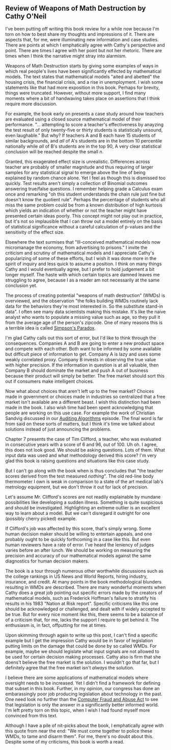 ## Review of Weapons of Math Destruction by Cathy O'Neil

I've been putting off writing this book review for a while now because I'm torn on how to best share my thoughts and impressions of it.  There are aspects that, for me, were illuminating new information and case studies.  There are points at which I emphatically agree with Cathy's perspective and point.  There are times I agree with her point but not her rhetoric.  There are times when I think the narrative might stray into alarmism.

Weapons of Math Destruction starts by giving some examples of ways in which real people's lives have been significantly effected by mathematical models.  The text states that mathematical models "aited and abetted" the housing crisis, the financial crisis, and a rise in unemployment.  I wish some statements like that had more exposition in this book.  Perhaps for brevity, things were truncated.  However, without more support, I find many moments where a bit of handwaving takes place on assertions that I think require more discussion.

For example, the book early on presents a case study around how teachers are evaluated using a closed source mathematical model of their performance.  "... attempting to score a teacher's effectiveness by anayzing the test result of only twenty-five or thirty students is statistically unsound, even laughable."  But why?  If teachers A and B each have 15 students of similar backgrounds, and *all* of A's students are in the bottom 10 percentile nationally while *all* of B's students are in the top 90, A very clear statistical conclusion will be reached despite the small $n$.

Granted, this exagerated effect size is unrealistic.  Differences across teacher are probably of smaller magnitude and thus requiring of larger samples for any statistical signal to emerge above the line of being explained by random chance alone.  Yet I feel as though this is dismissed too quickly.  Test results aren't simply a collection of Binomial outcomes answering true/false questions.  I remember helping grade a Calculus exam once and remarking "oh this student understands the chain rule just fine but doesn't know the quotient rule".  Perhaps the percentage of students who all miss the same problem could be from a known distribution of high kurtosis which yields an indication of whether or not the teacher might have presented certain ideas poorly.  This concept might not play out in practice, but it's not so implausible that I can throw out a model entirely on the basis of statistical significance without a careful calculation of p-values and the sensitivity of the effect size.

Elsewhere the text surmises that "Ill-conceived mathematical models now micromanage the economy, from advertising to prisons."  I invite the criticism and scrutiny of mathematical models and I appreciate Cathy's popularizing of some of these efforts, but I wish it was done more in the spirit of inquiry and less quick to assume a position.  I think on many things Cathy and I would eventually agree, but I prefer to hold judgement a bit longer myself.  The haste with which certain topics are damned leaves me struggling to agree, because I as a reader am not necessarily at the same conclusion yet.

The process of creating potential "weapons of math destruction" (WMDs) is overviewed, and the observation "the folks building WMDs routinely lack data for the behaviors they're most interested in.  So the substitute stand-in data".  I often see many data scientists making this mistake.  It's like the naive analyst who wants to populate a missing value such as age, so they pull it from the average age of the person's zipcode.  One of many reasons this is a terrible idea is called [Simpson's Paradox](https://en.wikipedia.org/wiki/Simpson's_paradox).

I'm glad Cathy calls out this sort of error, but I'd like to think through the consequences.  Companies A and B are going to enter a new product space and compete with each other.  Both want to be informed by some available but difficult piece of information to get.  Company A is lazy and uses some weakly correlated proxy.  Company B invests in observing the true value with higher precision.  If the information in question is at all valuable, then Company B should dominate the market and push A out of business because their product will simply be better.  The free market should sort this out if consumers make intelligent choices.

Now what about choices that aren't left up to the free market?  Choices made in government or choices made in industries so centralized that a free market isn't available are a different beast.  I wish this distinction had been made in the book.  I also wish time had been spent acknowledging that people are working on this use case.  For example the work of Christian Sandvig discussed in our [Auditing Algorithms](https://dataskeptic.com/blog/episodes/2016/auditing-algorithms) episode.  The final word is far from said on these sorts of matters, but I think it's time we talked about solutions instead of just announcing the problems.

Chapter 7 presents the case of Tim Clifford, a teacher, who was evaluated in consecutive years with a score of 6 and 96, out of 100.  Uh oh.  I agree, this does not look good.  We should be asking questions.  Lots of them.  What input data was used and what methodology derived this score?  I'm very glad this book is raising questions and situations like this case study.

But I can't go along with the book when is thus concludes that "the teacher scores derived from the test measured *nothing*".  The old red-line body thermometer I own is weak in comparison to a state of the art medical lab's metrology equipment, but we don't throw it out for lack of precision.

Let's assume Mr. Clifford's scores are not readily explainable by mundane possibilities like developing a sudden illness.  Something is quite suspicious and should be investigated.  Highlighting an extreme outlier is an excellent way to learn about a model.  But we can't disregard it outright for one (possibly cherry picked) example.  

If Clifford's job was affected by this score, that's simply wrong.  Some human decision maker should be willing to entertain appeals, and one probably ought to be quickly forthcoming in a case like this.  But even human reviewers have a rate of error.  I've heard the leniency of judges varies before an after lunch.  We should be working on measuring the precision and accuracy of our mathematical models against the same diagnostics for human decision makers.

The book is a tour through numerous other worthwhile discussions such as the college rankings in US News and World Reports, hiring industry, insurance, and credit.  At many points in the book methodological blunders resulting in WMDs are described.  There are many wonderful moments when Cathy does a great job pointing out specific errors made by the creators of mathematical models, such as Frederick Hoffman's failure to stratify his results in his 1983 "Nation at Risk report".  Specific criticisms like this one should be acknowledged or challenged, and dealt with if widely accepted to be true.  But for every nice moment like this, there seems to be a balance of of a criticism that, for me, lacks the support I require to get behind it.  The enthusiasm is, in fact, offputting for me at times.

Upon skimming through again to write up this post, I can't find a specific example but I get the impression Cathy would be in favor of legislation putting limits on the damage that could be done by so called WMDs.  For example, maybe we should legislate what input signals are not allowed to be used for certain decision making processes.  Cathy also is firm that she doens't believe the free market is the solution.  I wouldn't go that far, but I definitely agree that the free market isn't *always* the solution.

I believe there are some applications of mathematical models where oversight needs to be increased.  Yet I didn't find a framework for defining that subset in this book.  Further, in my opinion, our congress has done an embarassingly poor job producing legislation about technology in the past.  One need look no further than the [Computer Fraud and Abuse Act](https://ilt.eff.org/index.php/Computer_Fraud_and_Abuse_Act_(CFAA)) to see that legislation is only the answer in a significantly better informed world.  I'm left pretty torn on this topic, when I wish I had found myself more convinced from this text.

Although I have a pile of nit-picks about the book, I emphatically agree with this quote from near the end: "We must come together to police these WMDs, to tame and disarm them".  For me, there's no doubt about this.  Despite some of my criticisms, this book is worth a read.
